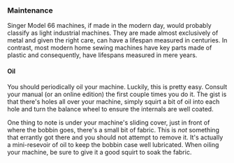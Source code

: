 ### Maintenance

Singer Model 66 machines, if made in the modern day, would probably classify as light industrial machines.  They are made almost exclusively of metal and given the right care, can have a lifespan measured in centuries. In contrast, most modern home sewing machines have key parts made of plastic and consequently, have lifespans measured in mere years.

#### Oil

You should periodically oil your machine. Luckily, this is pretty easy. Consult your manual (or an online edition) the first couple times you do it. The gist is that there's holes all over your machine, simply squirt a bit of oil into each hole and turn the balance wheel to ensure the internals are well coated.

One thing to note is under your machine's sliding cover, just in front of where the bobbin goes, there's a small bit of fabric. This is *not* something that errantly got there and you should not attempt to remove it. It's actually a mini-resevoir of oil to keep the bobbin case well lubricated. When oiling your machine, be sure to give it a good squirt to soak the fabric.


